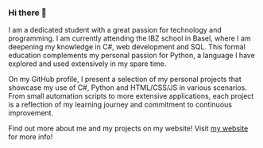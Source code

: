 ### Hi there 👋


I am a dedicated student with a great passion for technology and programming. I am currently attending the IBZ school in Basel, where I am deepening my knowledge in C#, web development and SQL. This formal education complements my personal passion for Python, a language I have explored and used extensively in my spare time.

On my GitHub profile, I present a selection of my personal projects that showcase my use of C#, Python and HTML/CSS/JS in various scenarios. From small automation scripts to more extensive applications, each project is a reflection of my learning journey and commitment to continuous improvement.

 Find out more about me and my projects on my website! Visit [my website](https://www.kalygin.ch/) for more info!

